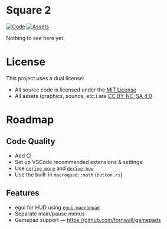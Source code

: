 # Square 2

<!-- Badges -->

[![Code][MIT-badge]][MIT]
[![Assets][CC-badge]][CC]

<!-- Project Description -->

Nothing to see here yet.

# License

This project uses a dual license:

- All source code is licensed under the [MIT License](LICENSE)
- All assets (graphics, sounds, etc.) are [CC BY-NC-SA 4.0](LICENSE-ASSETS)

# Roadmap

## Code Quality

- Add CI
- Set up VSCode recommended extensions & settings
- Use [`derive_more`](https://lib.rs/derive_more) and [`derive-new`](https://lib.rs/derive-new)
- Use the built-in `macroquad::math` (`button.rs`)

## Features

- egui for HUD using [`egui-macroquad`](https://lib.rs/crates/egui-macroquad)
- Separate main/pause menus
- Gamepad support — https://github.com/fornwall/gamepads

<!-- Links -->

[MIT]: LICENSE
[CC]: LICENSE-ASSETS
[MIT-badge]: https://img.shields.io/badge/code-MIT-green.svg
[CC-badge]: https://img.shields.io/badge/assets-CC%20BY--NC--SA%204.0-lightgray.svg
